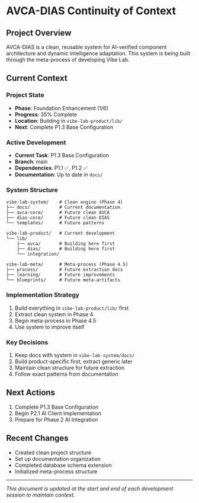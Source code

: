 # AVCA-DIAS Continuity of Context

## Project Overview
AVCA-DIAS is a clean, reusable system for AI-verified component architecture and dynamic intelligence adaptation. This system is being built through the meta-process of developing Vibe Lab.

## Current Context

### Project State
- **Phase**: Foundation Enhancement (1/6)
- **Progress**: 35% Complete
- **Location**: Building in `vibe-lab-product/lib/`
- **Next**: Complete P1.3 Base Configuration

### Active Development
- **Current Task**: P1.3 Base Configuration
- **Branch**: main
- **Dependencies**: P1.1 ✅, P1.2 ✅
- **Documentation**: Up to date in `docs/`

### System Structure
```
vibe-lab-system/    # Clean engine (Phase 4)
├── docs/           # Current documentation
├── avca-core/      # Future clean AVCA
├── dias-core/      # Future clean DIAS
└── templates/      # Future patterns

vibe-lab-product/   # Current development
└── lib/
    ├── avca/       # Building here first
    ├── dias/       # Building here first
    └── integration/

vibe-lab-meta/      # Meta-process (Phase 4.5)
├── process/        # Future extraction docs
├── learning/       # Future improvements
└── blueprints/     # Future meta-artifacts
```

### Implementation Strategy
1. Build everything in `vibe-lab-product/lib/` first
2. Extract clean system in Phase 4
3. Begin meta-process in Phase 4.5
4. Use system to improve itself

### Key Decisions
1. Keep docs with system in `vibe-lab-system/docs/`
2. Build product-specific first, extract generic later
3. Maintain clean structure for future extraction
4. Follow exact patterns from documentation

## Next Actions
1. Complete P1.3 Base Configuration
2. Begin P2.1 AI Client Implementation
3. Prepare for Phase 2 AI Integration

## Recent Changes
- Created clean project structure
- Set up documentation organization
- Completed database schema extension
- Initialized meta-process structure

---
*This document is updated at the start and end of each development session to maintain context.* 
